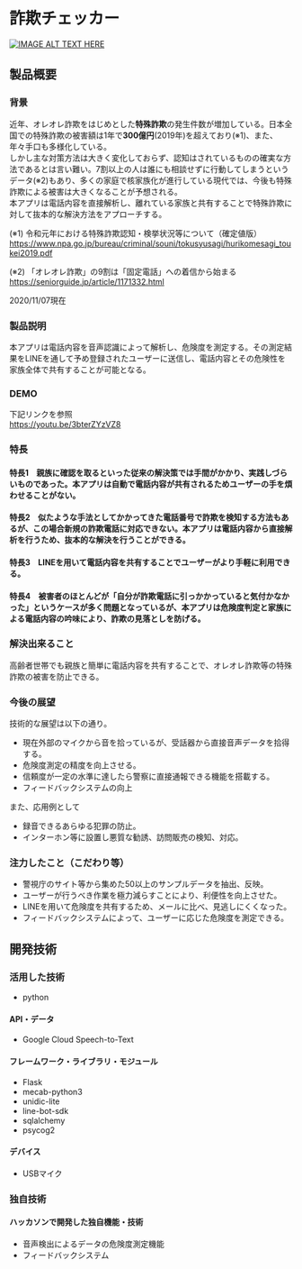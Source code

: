 # 詐欺チェッカー

[![IMAGE ALT TEXT HERE](https://jphacks.com/wp-content/uploads/2020/09/JPHACKS2020_ogp.jpg)](https://www.youtube.com/watch?v=G5rULR53uMk)

## 製品概要
### 背景
近年、オレオレ詐欺をはじめとした**特殊詐欺**の発生件数が増加している。日本全国での特殊詐欺の被害額は1年で**300億円**(2019年)を超えており(※1)、また、年々手口も多様化している。<br>
しかし主な対策方法は大きく変化しておらず、認知はされているものの確実な方法であるとは言い難い。7割以上の人は誰にも相談せずに行動してしまうというデータ(※2)もあり、多くの家庭で核家族化が進行している現代では、今後も特殊詐欺による被害は大きくなることが予想される。<br>
本アプリは電話内容を直接解析し、離れている家族と共有することで特殊詐欺に対して抜本的な解決方法をアプローチする。<br>

(※1)
令和元年における特殊詐欺認知・検挙状況等について（確定値版）
https://www.npa.go.jp/bureau/criminal/souni/tokusyusagi/hurikomesagi_toukei2019.pdf

(※2)
「オレオレ詐欺」の9割は「固定電話」への着信から始まる
https://seniorguide.jp/article/1171332.html

  2020/11/07現在
### 製品説明
本アプリは電話内容を音声認識によって解析し、危険度を測定する。その測定結果をLINEを通して予め登録されたユーザーに送信し、電話内容とその危険性を家族全体で共有することが可能となる。
### DEMO
下記リンクを参照<br>
https://youtu.be/3bterZYzVZ8


### 特長
#### 特長1　親族に確認を取るといった従来の解決策では手間がかかり、実践しづらいものであった。本アプリは自動で電話内容が共有されるためユーザーの手を煩わせることがない。
#### 特長2　似たような手法としてかかってきた電話番号で詐欺を検知する方法もあるが、この場合新規の詐欺電話に対応できない。本アプリは電話内容から直接解析を行うため、抜本的な解決を行うことができる。
#### 特長3　LINEを用いて電話内容を共有することでユーザーがより手軽に利用できる。
#### 特長4　被害者のほとんどが「自分が詐欺電話に引っかかっていると気付かなかった」というケースが多く問題となっているが、本アプリは危険度判定と家族による電話内容の吟味により、詐欺の見落としを防げる。

### 解決出来ること
高齢者世帯でも親族と簡単に電話内容を共有することで、オレオレ詐欺等の特殊詐欺の被害を防止できる。
### 今後の展望
技術的な展望は以下の通り。

* 現在外部のマイクから音を拾っているが、受話器から直接音声データを拾得する。
* 危険度測定の精度を向上させる。
* 信頼度が一定の水準に達したら警察に直接通報できる機能を搭載する。
* フィードバックシステムの向上

また、応用例として

* 録音できるあらゆる犯罪の防止。
* インターホン等に設置し悪質な勧誘、訪問販売の検知、対応。

### 注力したこと（こだわり等）
* 警視庁のサイト等から集めた50以上のサンプルデータを抽出、反映。
* ユーザーが行うべき作業を極力減らすことにより、利便性を向上させた。
* LINEを用いて危険度を共有するため、メールに比べ、見逃しにくくなった。
* フィードバックシステムによって、ユーザーに応じた危険度を測定できる。

## 開発技術
### 活用した技術
* python 

#### API・データ
* Google Cloud Speech-to-Text

#### フレームワーク・ライブラリ・モジュール
* Flask
* mecab-python3
* unidic-lite
* line-bot-sdk
* sqlalchemy
* psycog2

#### デバイス
* USBマイク

### 独自技術
#### ハッカソンで開発した独自機能・技術
* 音声検出によるデータの危険度測定機能
* フィードバックシステム


